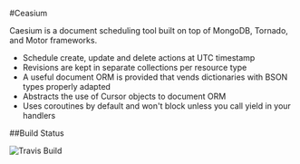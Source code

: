 #Ceasium

Caesium is a document scheduling tool built on top of MongoDB, Tornado, and Motor frameworks.

- Schedule create, update and delete actions at UTC timestamp
- Revisions are kept in separate collections per resource type
- A useful document ORM is provided that vends dictionaries with BSON types properly adapted
- Abstracts the use of Cursor objects to document ORM
- Uses coroutines by default and won't block unless you call yield in your handlers

##Build Status

![Travis Build](https://travis-ci.org/urbn/Caesium.svg?branch=master)